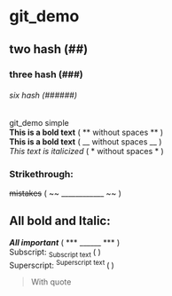 # git_demo
## two hash (##)
### three hash (###)
###### six hash (######)
git_demo  simple <br>
**This is a bold text** ( ** without spaces ** ) <br>
__This is a bold text__  ( __ without spaces __ ) <br>
*This text is italicized* ( * without spaces * )
### Strikethrough:
~~mistakes~~ (  ~~ ____________ ~~ )
## All bold and Italic: 
***All important*** ( *** ______ *** ) <br>
Subscript: <sub> Subscript text </sub> ( <sub> </sub> ) <br>
Superscript: <sup> Superscript text </sup> (<sup> </sup>)
> With quote
